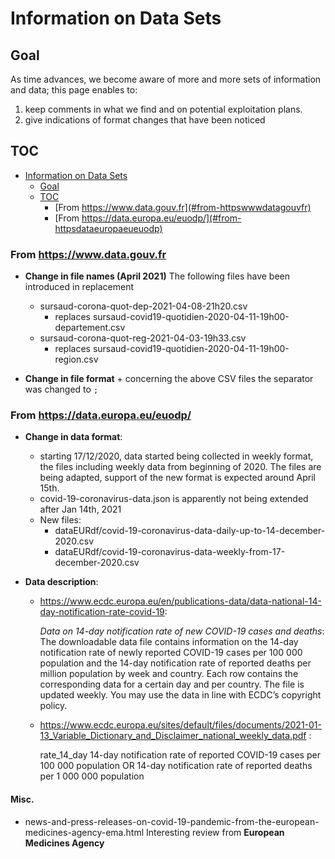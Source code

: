 # Information on Data Sets

## Goal
As time advances, we become aware of more and more sets of information and data;
this page enables to:
  1. keep comments in what we find and on potential exploitation plans.
  2. give indications of format changes that have been noticed

## TOC
<!--TOC-->

- [Information on Data Sets](#information-on-data-sets)
  - [Goal](#goal)
  - [TOC](#toc)
    - [From https://www.data.gouv.fr](#from-httpswwwdatagouvfr)
    - [From https://data.europa.eu/euodp/](#from-httpsdataeuropaeueuodp)

<!--TOC-->


### From https://www.data.gouv.fr

 - <B>Change in file names (April 2021)</B>
   The following files have been introduced in replacement
    + sursaud-corona-quot-dep-2021-04-08-21h20.csv 
	  - replaces sursaud-covid19-quotidien-2020-04-11-19h00-departement.csv
    + sursaud-corona-quot-reg-2021-04-03-19h33.csv
	  - replaces sursaud-covid19-quotidien-2020-04-11-19h00-region.csv
	   
 - <B>Change in file format</B>
       + concerning the above CSV files the separator was changed to `;`

### From https://data.europa.eu/euodp/

 - <B>Change in data  format</B>:
   + starting 17/12/2020, data started being collected in weekly format, the
     files including weekly data from beginning of 2020. The files are being adapted,
	 support of the new format is expected around April 15th.
   + covid-19-coronavirus-data.json is apparently not being extended after Jan 14th, 2021
   + New files:
     - dataEURdf/covid-19-coronavirus-data-daily-up-to-14-december-2020.csv
     - dataEURdf/covid-19-coronavirus-data-weekly-from-17-december-2020.csv
 
 - <B>Data description</B>:
   +  https://www.ecdc.europa.eu/en/publications-data/data-national-14-day-notification-rate-covid-19:
   
      <I>Data on 14-day notification rate of new COVID-19 cases and
      deaths</I>: The downloadable data file contains information on the
      14-day notification rate of newly reported COVID-19 cases per 100 000
      population and the 14-day notification rate of reported deaths per
      million population by week and country. Each row contains the
      corresponding data for a certain day and per country. The file is
      updated weekly. You may use the data in line with ECDC’s copyright
      policy.
	  
   + https://www.ecdc.europa.eu/sites/default/files/documents/2021-01-13_Variable_Dictionary_and_Disclaimer_national_weekly_data.pdf :
   
     rate_14_day 14-day notification rate of reported COVID-19 cases per 100 000 population
	 OR 14-day notification rate of reported deaths per 1 000 000 population
 

#### Misc.
 - news-and-press-releases-on-covid-19-pandemic-from-the-european-medicines-agency-ema.html 
   Interesting review from **European Medicines Agency**
